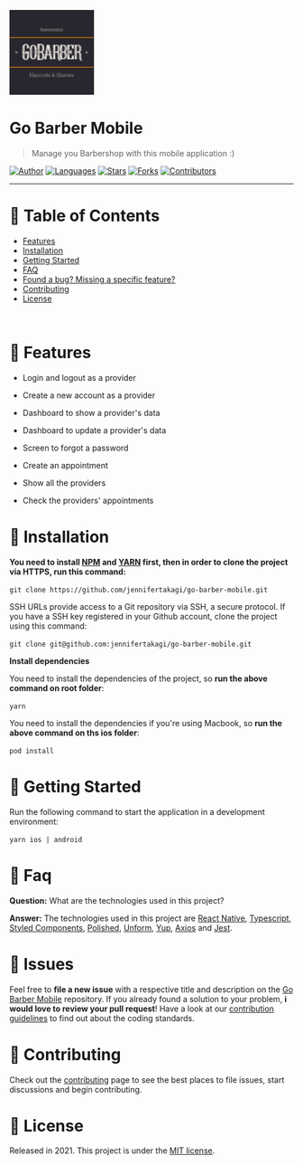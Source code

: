 <p align="left">
   <img src="docs/logo.png" width="150"/>
</p>


# Go Barber Mobile

> Manage you Barbershop with this mobile application :)

[![Author](https://img.shields.io/badge/author-jennifertakagi-ff9000?style=flat-square)](https://github.com/jennifertakagi)
[![Languages](https://img.shields.io/github/languages/count/jennifertakagi/go-barber-mobile?color=%23ff9000&style=flat-square)](#)
[![Stars](https://img.shields.io/github/stars/jennifertakagi/go-barber-mobile?color=ff9000&style=flat-square)](https://github.com/jennifertakagi/go-barber-mobile/stargazers)
[![Forks](https://img.shields.io/github/forks/jennifertakagi/go-barber-mobile?color=%23ff9000&style=flat-square)](https://github.com/jennifertakagi/go-barber-mobile/network/members)
[![Contributors](https://img.shields.io/github/contributors/jennifertakagi/go-barber-mobile?color=ff9000&style=flat-square)](https://github.com/jennifertakagi/go-barber-mobile/graphs/contributors)

---

# :pushpin: Table of Contents

* [Features](#rocket-features)
* [Installation](#construction_worker-installation)
* [Getting Started](#runner-getting-started)
* [FAQ](#postbox-faq)
* [Found a bug? Missing a specific feature?](#bug-issues)
* [Contributing](#tada-contributing)
* [License](#closed_book-license)

<br />

# :rocket: Features

* Login and logout as a provider
* Create a new account as a provider
* Dashboard to show a provider's data
* Dashboard to update a provider's data
* Screen to forgot a password

* Create an appointment
* Show all the providers
* Check the providers' appointments


# :construction_worker: Installation

**You need to install [NPM](https://www.npmjs.com/) and [YARN](https://yarnpkg.com/) first, then in order to clone the project via HTTPS, run this command:**

```git clone https://github.com/jennifertakagi/go-barber-mobile.git```

SSH URLs provide access to a Git repository via SSH, a secure protocol. If you have a SSH key registered in your Github account, clone the project using this command:

```git clone git@github.com:jennifertakagi/go-barber-mobile.git```

**Install dependencies**

You need to install the dependencies of the project, so **run the above command on root folder**:

```yarn```

You need to install the dependencies if you're using Macbook, so **run the above command on ths ios folder**:

```pod install```

# :runner: Getting Started

Run the following command to start the application in a development environment:

```yarn ios | android```


# :postbox: Faq

**Question:** What are the technologies used in this project?

**Answer:** The technologies used in this project are [React Native](https://reactnative.dev/), [Typescript](https://www.typescriptlang.org/), [Styled Components](https://styled-components.com/), [Polished](https://polished.js.org/), [Unform](https://unform.dev/), [Yup](https://github.com/jquense/yup), [Axios](https://github.com/axios/axios) and [Jest](https://jestjs.io/).

# :bug: Issues

Feel free to **file a new issue** with a respective title and description on the [Go Barber Mobile](https://github.com/jennifertakagi/go-barber-mobile/issues) repository. If you already found a solution to your problem, **i would love to review your pull request**! Have a look at our [contribution guidelines](https://github.com/jennifertakagi/go-barber-mobile/blob/master/CONTRIBUTING.md) to find out about the coding standards.

# :tada: Contributing

Check out the [contributing](https://github.com/jennifertakagi/go-barber-mobile/blob/master/CONTRIBUTING.md) page to see the best places to file issues, start discussions and begin contributing.

# :closed_book: License

Released in 2021.
This project is under the [MIT license](https://github.com/jennifertakagi/go-barber-mobile/master/LICENSE).
